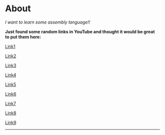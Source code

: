 # About

_I want to learn some assembly language!!_

**Just found some random links in YouTube and thought it would be great to put them here:**

[Link1](https://www.youtube.com/playlist?list=PLw8GoOBtqbUG_Md0qpfLGrNYPb4E-BMKb)

[Link2](https://www.youtube.com/playlist?list=PLetF-YjXm-sCH6FrTz4AQhfH6INDQvQSn)

[Link3](https://www.youtube.com/playlist?list=PLan2CeTAw3pFOq5qc9urw8w7R-kvAT8Yb)

[Link4](https://www.youtube.com/playlist?list=PLPedo-T7QiNsIji329HyTzbKBuCAHwNFC)

[Link5](https://www.youtube.com/playlist?list=PLKK11Ligqitg9MOX3-0tFT1Rmh3uJp7kA)

[Link6](https://www.youtube.com/playlist?list=PLXIsc9dApNXogHjSTIqbhvYBw5WODn7Yb)

[Link7](https://www.youtube.com/playlist?list=PL0A750AC6626E5EFA)

[Link8](https://www.youtube.com/watch?v=RgFH66O2H34)

[Link9](https://www.youtube.com/playlist?list=PLpaKHgjfaSK2BYSud84FtKCHWFOxCvn9-)

---

